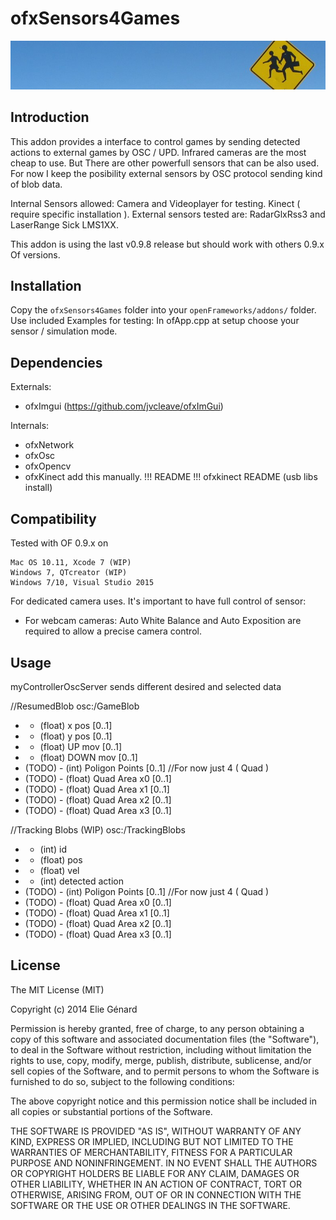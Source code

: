 ofxSensors4Games
============

![ofxSensors4Games](header.png)

Introduction
------------

This addon provides a interface to control games by sending detected actions to external games by OSC / UPD.
Infrared cameras are the most cheap to use. But There are other powerfull sensors that can be also used. 
For now I keep the posibility external sensors by OSC protocol sending kind of blob data. 

Internal Sensors allowed: Camera and Videoplayer for testing. Kinect ( require specific installation ).
External sensors tested are: RadarGlxRss3 and LaserRange Sick LMS1XX. 

This addon is using the last v0.9.8 release but should work with others 0.9.x Of versions.


Installation
------------

Copy the `ofxSensors4Games` folder into your `openFrameworks/addons/` folder.
Use included Examples for testing: In ofApp.cpp at setup choose your sensor / simulation mode.

	
Dependencies
------------
Externals:
* ofxImgui (https://github.com/jvcleave/ofxImGui)

Internals:
* ofxNetwork
* ofxOsc
* ofxOpencv
* ofxKinect add this manually. !!! README  !!! ofxkinect README (usb libs install) 


Compatibility
------------

Tested with OF 0.9.x on

    Mac OS 10.11, Xcode 7 (WIP)
    Windows 7, QTcreator (WIP)
    Windows 7/10, Visual Studio 2015

For dedicated camera uses. It's important to have full control of sensor: 
 - For webcam cameras: Auto White Balance and Auto Exposition are required to allow a precise camera control.


Usage
-----

myControllerOscServer sends different desired and selected data

//ResumedBlob
osc:/GameBlob
*	- (float) x pos 	[0..1]
*	- (float) y pos 	[0..1]
*	- (float) UP mov 	[0..1]
*	- (float) DOWN mov	[0..1]
* (TODO)	- (int) Poligon Points	[0..1] //For now just 4 ( Quad )
* (TODO)	- (float) Quad Area x0	[0..1]
* (TODO)	- (float) Quad Area x1	[0..1]
* (TODO)	- (float) Quad Area x2	[0..1]
* (TODO)	- (float) Quad Area x3	[0..1]

//Tracking Blobs (WIP)
osc:/TrackingBlobs
*	- (int) id
*	- (float) pos
*	- (float) vel
*	- (int) detected action
* (TODO)	- (int) Poligon Points	[0..1] //For now just 4 ( Quad )
* (TODO)	- (float) Quad Area x0	[0..1]
* (TODO)	- (float) Quad Area x1	[0..1]
* (TODO)	- (float) Quad Area x2	[0..1]
* (TODO)	- (float) Quad Area x3	[0..1]


 
<!-- TODO 

-->

<!--Known issues
-------------->


<!--Version history
-------------->

<!-- It make sense to include a version history here (newest releases first), describing new features and changes to the addon. Use [git tags](http://learn.github.com/p/tagging.html) to mark release points in your repo, too! -->

<!-- 
### Version 0.1 (Date):
Describe relevant changes etc. -->

License
-------
The MIT License (MIT)

Copyright (c) 2014 Elie Génard

Permission is hereby granted, free of charge, to any person obtaining a copy
of this software and associated documentation files (the "Software"), to deal
in the Software without restriction, including without limitation the rights
to use, copy, modify, merge, publish, distribute, sublicense, and/or sell
copies of the Software, and to permit persons to whom the Software is
furnished to do so, subject to the following conditions:

The above copyright notice and this permission notice shall be included in all
copies or substantial portions of the Software.

THE SOFTWARE IS PROVIDED "AS IS", WITHOUT WARRANTY OF ANY KIND, EXPRESS OR
IMPLIED, INCLUDING BUT NOT LIMITED TO THE WARRANTIES OF MERCHANTABILITY,
FITNESS FOR A PARTICULAR PURPOSE AND NONINFRINGEMENT. IN NO EVENT SHALL THE
AUTHORS OR COPYRIGHT HOLDERS BE LIABLE FOR ANY CLAIM, DAMAGES OR OTHER
LIABILITY, WHETHER IN AN ACTION OF CONTRACT, TORT OR OTHERWISE, ARISING FROM,
OUT OF OR IN CONNECTION WITH THE SOFTWARE OR THE USE OR OTHER DEALINGS IN THE
SOFTWARE.
